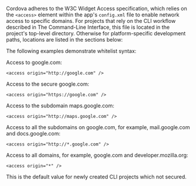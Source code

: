 
Cordova adheres to the W3C Widget Access specification, which relies on
the `<access>` element within the app's `config.xml` file to enable
network access to specific domains. For projects that rely on the CLI
workflow described in The Command-Line Interface, this file is located
in the project's top-level directory. Otherwise for platform-specific
development paths, locations are listed in the sections below:

The following examples demonstrate whitelist syntax:

Access to google.com:

    <access origin="http://google.com" />

Access to the secure google.com:

    <access origin="https://google.com" />

Access to the subdomain maps.google.com:

    <access origin="http://maps.google.com" />

Access to all the subdomains on google.com, for example, mail.google.com and docs.google.com:

    <access origin="http://*.google.com" />

Access to all domains, for example, google.com and developer.mozilla.org:

    <access origin="*" />

This is the default value for newly created CLI projects which not secured.
